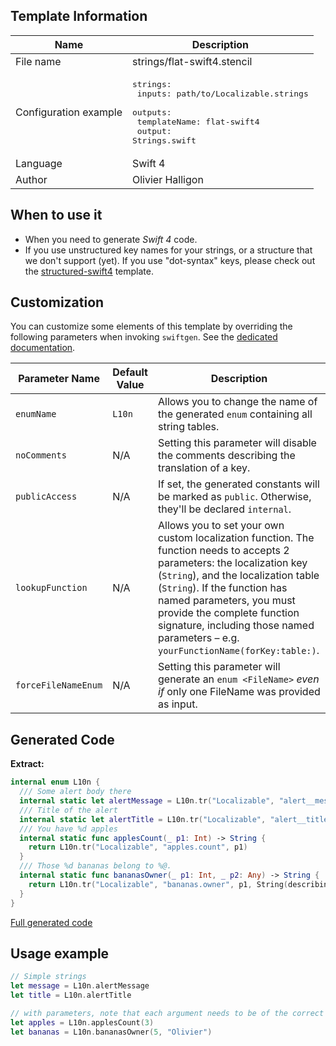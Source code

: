 ## Template Information

| Name      | Description       |
| --------- | ----------------- |
| File name | strings/flat-swift4.stencil |
| Configuration example | <pre>strings:<br />  inputs: path/to/Localizable.strings<br />  outputs:<br />    templateName: flat-swift4<br />    output: Strings.swift</pre> |
| Language | Swift 4 |
| Author | Olivier Halligon |

## When to use it

- When you need to generate *Swift 4* code.
- If you use unstructured key names for your strings, or a structure that we don't support (yet). If you use "dot-syntax" keys, please check out the [structured-swift4](structured-swift4.md) template.

## Customization

You can customize some elements of this template by overriding the following parameters when invoking `swiftgen`. See the [dedicated documentation](../../ConfigFile.md).

| Parameter Name | Default Value | Description |
| -------------- | ------------- | ----------- |
| `enumName` | `L10n` | Allows you to change the name of the generated `enum` containing all string tables. |
| `noComments` | N/A | Setting this parameter will disable the comments describing the translation of a key. |
| `publicAccess` | N/A | If set, the generated constants will be marked as `public`. Otherwise, they'll be declared `internal`. |
| `lookupFunction` | N/A | Allows you to set your own custom localization function. The function needs to accepts 2 parameters: the localization key (`String`), and the localization table (`String`). If the function has named parameters, you must provide the complete function signature, including those named parameters – e.g. `yourFunctionName(forKey:table:)`. |
| `forceFileNameEnum` | N/A | Setting this parameter will generate an `enum <FileName>` _even if_ only one FileName was provided as input. |

## Generated Code

**Extract:**

```swift
internal enum L10n {
  /// Some alert body there
  internal static let alertMessage = L10n.tr("Localizable", "alert__message")
  /// Title of the alert
  internal static let alertTitle = L10n.tr("Localizable", "alert__title")
  /// You have %d apples
  internal static func applesCount(_ p1: Int) -> String {
    return L10n.tr("Localizable", "apples.count", p1)
  }
  /// Those %d bananas belong to %@.
  internal static func bananasOwner(_ p1: Int, _ p2: Any) -> String {
    return L10n.tr("Localizable", "bananas.owner", p1, String(describing: p2))
  }
}
```

[Full generated code](../../../Tests/Fixtures/Generated/Strings/flat-swift4/localizable.swift)

## Usage example

```swift
// Simple strings
let message = L10n.alertMessage
let title = L10n.alertTitle

// with parameters, note that each argument needs to be of the correct type
let apples = L10n.applesCount(3)
let bananas = L10n.bananasOwner(5, "Olivier")
```
